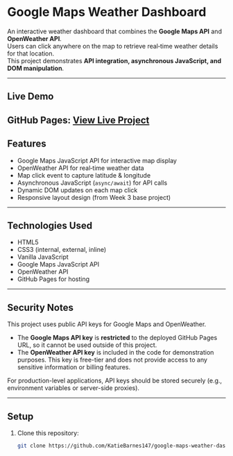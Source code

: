 # Google Maps Weather Dashboard

An interactive weather dashboard that combines the **Google Maps API** and **OpenWeather API**.  
Users can click anywhere on the map to retrieve real‑time weather details for that location.  
This project demonstrates **API integration, asynchronous JavaScript, and DOM manipulation**.

---

## **Live Demo**
**GitHub Pages:** [View Live Project](https://katiebarnes147.github.io/google-maps-weather-dashboard/)
---

## **Features**
- Google Maps JavaScript API for interactive map display
- OpenWeather API for real‑time weather data
- Map click event to capture latitude & longitude
- Asynchronous JavaScript (`async/await`) for API calls
- Dynamic DOM updates on each map click
- Responsive layout design (from Week 3 base project)

---

## **Technologies Used**
- HTML5  
- CSS3 (internal, external, inline)  
- Vanilla JavaScript  
- Google Maps JavaScript API  
- OpenWeather API  
- GitHub Pages for hosting

---

## **Security Notes**
This project uses public API keys for Google Maps and OpenWeather.

- The **Google Maps API key** is **restricted** to the deployed GitHub Pages URL, so it cannot be used outside of this project.  
- The **OpenWeather API key** is included in the code for demonstration purposes. This key is free-tier and does not provide access to any sensitive information or billing features.

For production-level applications, API keys should be stored securely (e.g., environment variables or server-side proxies).

---

## **Setup**
1. Clone this repository:
   ```bash
   git clone https://github.com/KatieBarnes147/google-maps-weather-dashboard.git
